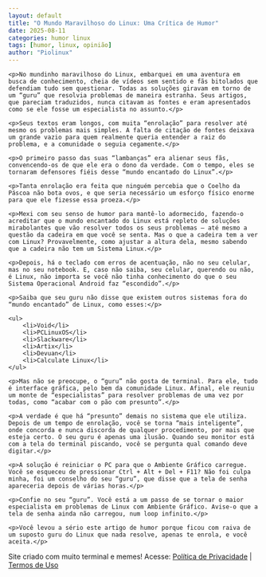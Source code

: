 ```yaml
---
layout: default
title: "O Mundo Maravilhoso do Linux: Uma Crítica de Humor"
date: 2025-08-11
categories: humor linux
tags: [humor, linux, opinião]
author: "Piolinux"
---
```



<body>

  <main>

    <p>No mundinho maravilhoso do Linux, embarquei em uma aventura em busca de conhecimento, cheia de vídeos sem sentido e fãs bitolados que defendiam tudo sem questionar. Todas as soluções giravam em torno de um “guru” que resolvia problemas de maneira estranha. Seus artigos, que pareciam traduzidos, nunca citavam as fontes e eram apresentados como se ele fosse um especialista no assunto.</p>
    
    <p>Seus textos eram longos, com muita “enrolação” para resolver até mesmo os problemas mais simples. A falta de citação de fontes deixava um grande vazio para quem realmente queria entender a raiz do problema, e a comunidade o seguia cegamente.</p>
    
    <p>O primeiro passo das suas “lambanças” era alienar seus fãs, convencendo-os de que ele era o dono da verdade. Com o tempo, eles se tornaram defensores fiéis desse “mundo encantado do Linux”.</p>
    
    <p>Tanta enrolação era feita que ninguém percebia que o Coelho da Páscoa não bota ovos, e que seria necessário um esforço físico enorme para que ele fizesse essa proeza.</p>
    
    <p>Mexi com seu senso de humor para mantê-lo adormecido, fazendo-o acreditar que o mundo encantado do Linux está repleto de soluções mirabolantes que vão resolver todos os seus problemas — até mesmo a questão da cadeira em que você se senta. Mas o que a cadeira tem a ver com Linux? Provavelmente, como ajustar a altura dela, mesmo sabendo que a cadeira não tem um Sistema Linux.</p>
    
    <p>Depois, há o teclado com erros de acentuação, não no seu celular, mas no seu notebook. E, caso não saiba, seu celular, querendo ou não, é Linux, não importa se você não tinha conhecimento do que o seu Sistema Operacional Android faz “escondido”.</p>
    
    <p>Saiba que seu guru não disse que existem outros sistemas fora do “mundo encantado” de Linux, como esses:</p>
    
    <ul>
        <li>Void</li>
        <li>PCLinuxOS</li>
        <li>Slackware</li>
        <li>Artix</li>
        <li>Devuan</li>
        <li>Calculate Linux</li>
    </ul>

    <p>Mas não se preocupe, o “guru” não gosta de terminal. Para ele, tudo é interface gráfica, pelo bem da comunidade Linux. Afinal, ele reuniu um monte de “especialistas” para resolver problemas de uma vez por todas, como “acabar com o pão com presunto”.</p>
    
    <p>A verdade é que há “presunto” demais no sistema que ele utiliza. Depois de um tempo de enrolação, você se torna “mais inteligente”, onde concorda e nunca discorda de qualquer procedimento, por mais que esteja certo. O seu guru é apenas uma ilusão. Quando seu monitor está com a tela do terminal piscando, você se pergunta qual comando deve digitar.</p>
    
    <p>A solução é reiniciar o PC para que o Ambiente Gráfico carregue. Você se esqueceu de pressionar Ctrl + Alt + Del + F11? Não foi culpa minha, foi um conselho do seu “guru”, que disse que a tela de senha apareceria depois de várias horas.</p>
    
    <p>Confie no seu “guru”. Você está a um passo de se tornar o maior especialista em problemas de Linux com Ambiente Gráfico. Avise-o que a tela de senha ainda não carregou, num loop infinito.</p>
    
    <p>Você levou a sério este artigo de humor porque ficou com raiva de um suposto guru do Linux que nada resolve, apenas te enrola, e você aceita.</p>
  </main>

  <footer>
    <p>Site criado com muito terminal e memes! Acesse: <a href="#">Política de Privacidade</a> | <a href="#">Termos de Uso</a></p>
  </footer>

</body>
</html>
